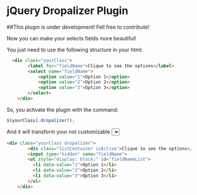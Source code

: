 jQuery Dropalizer Plugin
========================

##This plugin is under development! Fell free to contribute!

Now you can make your selects fields more beautiful!

You just need to use the following structure in your html:

```html
  <div class="yourClass">
		<label for="fieldName">Clique to see the options</label>
		<select name="fieldName">
			<option value="1">Option 1</option>
			<option value="2">Option 2</option>
			<option value="3">Option 3</option>
		</select>
	</div>
```

So, you activate the plugin with the command:

```javascript
$(yourClass).dropalizer();
```

And it will transform your not customizable <select> tag into a group of div and ul wich you can style with normal CSS:

```html
<div class="yourClass dropalizer">
		<div class="listContainer isActive">Clique to see the options</div>
		<input type="hidden" name="fieldName">
		<ul style="display: block;" id="fieldNameList">
		  <li data-value="1">Option 1</li>
		  <li data-value="2">Option 2</li>
		  <li data-value="3">Option 3</li>
		</ul>
	</div>
```





